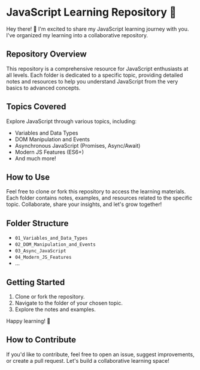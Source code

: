 # JavaScript Learning Repository 🚀

Hey there! 👋 I'm excited to share my JavaScript learning journey with you. I've organized my learning into a collaborative repository.

## Repository Overview

This repository is a comprehensive resource for JavaScript enthusiasts at all levels. Each folder is dedicated to a specific topic, providing detailed notes and resources to help you understand JavaScript from the very basics to advanced concepts.

## Topics Covered

Explore JavaScript through various topics, including:

- Variables and Data Types
- DOM Manipulation and Events
- Asynchronous JavaScript (Promises, Async/Await)
- Modern JS Features (ES6+)
- And much more!

## How to Use

Feel free to clone or fork this repository to access the learning materials. Each folder contains notes, examples, and resources related to the specific topic. Collaborate, share your insights, and let's grow together!

## Folder Structure

- `01_Variables_and_Data_Types`
- `02_DOM_Manipulation_and_Events`
- `03_Async_JavaScript`
- `04_Modern_JS_Features`
- ...

## Getting Started

1. Clone or fork the repository.
2. Navigate to the folder of your chosen topic.
3. Explore the notes and examples.

Happy learning! 🌟

## How to Contribute

If you'd like to contribute, feel free to open an issue, suggest improvements, or create a pull request. Let's build a collaborative learning space!
